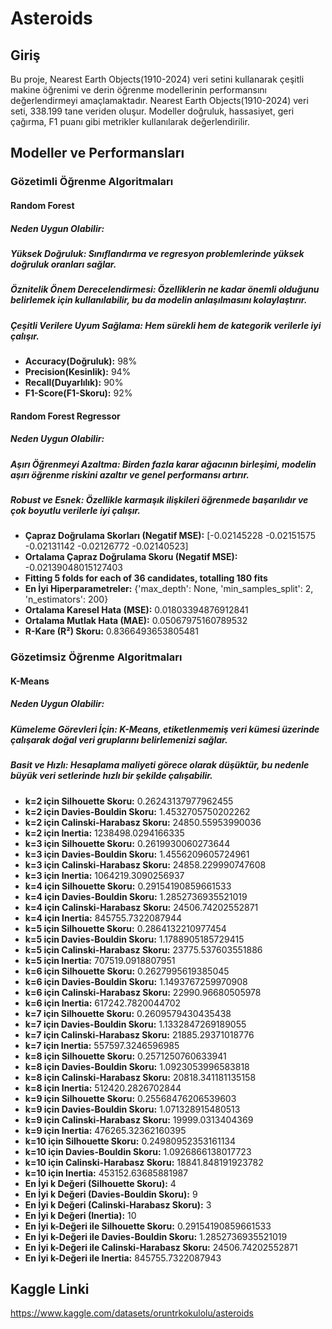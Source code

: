 # Asteroids

## Giriş
Bu proje, Nearest Earth Objects(1910-2024) veri setini kullanarak çeşitli makine öğrenimi ve derin öğrenme modellerinin performansını değerlendirmeyi amaçlamaktadır. Nearest Earth Objects(1910-2024) veri seti, 338.199 tane veriden oluşur. Modeller doğruluk, hassasiyet, geri çağırma, F1 puanı gibi metrikler kullanılarak değerlendirilir.

## Modeller ve Performansları
### Gözetimli Öğrenme Algoritmaları
#### Random Forest
##### Neden Uygun Olabilir:
##### Yüksek Doğruluk: Sınıflandırma ve regresyon problemlerinde yüksek doğruluk oranları sağlar.
##### Öznitelik Önem Derecelendirmesi: Özelliklerin ne kadar önemli olduğunu belirlemek için kullanılabilir, bu da modelin anlaşılmasını kolaylaştırır.
##### Çeşitli Verilere Uyum Sağlama: Hem sürekli hem de kategorik verilerle iyi çalışır.
- **Accuracy(Doğruluk):** 98%
- **Precision(Kesinlik):** 94%
- **Recall(Duyarlılık):** 90%
- **F1-Score(F1-Skoru):** 92%

#### Random Forest Regressor
##### Neden Uygun Olabilir:
##### Aşırı Öğrenmeyi Azaltma: Birden fazla karar ağacının birleşimi, modelin aşırı öğrenme riskini azaltır ve genel performansı artırır.
##### Robust ve Esnek: Özellikle karmaşık ilişkileri öğrenmede başarılıdır ve çok boyutlu verilerle iyi çalışır.
- **Çapraz Doğrulama Skorları (Negatif MSE):** [-0.02145228 -0.02151575 -0.02131142 -0.02126772 -0.02140523]
- **Ortalama Çapraz Doğrulama Skoru (Negatif MSE):** -0.02139048015127403 
- **Fitting 5 folds for each of 36 candidates, totalling 180 fits**
- **En İyi Hiperparametreler:** {'max_depth': None, 'min_samples_split': 2, 'n_estimators': 200}
- **Ortalama Karesel Hata (MSE):** 0.01803394876912841
- **Ortalama Mutlak Hata (MAE):** 0.05067975160789532
- **R-Kare (R²) Skoru:** 0.8366493653805481

### Gözetimsiz Öğrenme Algoritmaları
#### K-Means
##### Neden Uygun Olabilir: 
##### Kümeleme Görevleri İçin: K-Means, etiketlenmemiş veri kümesi üzerinde çalışarak doğal veri gruplarını belirlemenizi sağlar.
##### Basit ve Hızlı: Hesaplama maliyeti görece olarak düşüktür, bu nedenle büyük veri setlerinde hızlı bir şekilde çalışabilir.
 - **k=2 için Silhouette Skoru:** 0.26243137977962455
 - **k=2 için Davies-Bouldin Skoru:** 1.4532705750202262
 - **k=2 için Calinski-Harabasz Skoru:** 24850.55953990036
 - **k=2 için Inertia:** 1238498.0294166335
 - **k=3 için Silhouette Skoru:** 0.2619930060273644
 - **k=3 için Davies-Bouldin Skoru:** 1.4556209605724961
 - **k=3 için Calinski-Harabasz Skoru:** 24858.229990747608
 - **k=3 için Inertia:** 1064219.3090256937
 - **k=4 için Silhouette Skoru:** 0.29154190859661533
 - **k=4 için Davies-Bouldin Skoru:** 1.2852736935521019
 - **k=4 için Calinski-Harabasz Skoru:** 24506.74202552871
 - **k=4 için Inertia:** 845755.7322087944
 - **k=5 için Silhouette Skoru:** 0.2864132210977454
 - **k=5 için Davies-Bouldin Skoru:** 1.1788905185729415
 - **k=5 için Calinski-Harabasz Skoru:** 23775.537603551886
 - **k=5 için Inertia:** 707519.0918807951
 - **k=6 için Silhouette Skoru:** 0.2627995619385045
 - **k=6 için Davies-Bouldin Skoru:** 1.1493767259970908
 - **k=6 için Calinski-Harabasz Skoru:** 22990.96680505978
 - **k=6 için Inertia:** 617242.7820044702
 - **k=7 için Silhouette Skoru:** 0.2609579430435438
 - **k=7 için Davies-Bouldin Skoru:** 1.1332847269189055
 - **k=7 için Calinski-Harabasz Skoru:** 21885.29371018776
 - **k=7 için Inertia:** 557597.3246596985
 - **k=8 için Silhouette Skoru:** 0.2571250760633941
 - **k=8 için Davies-Bouldin Skoru:** 1.0923053996583818
 - **k=8 için Calinski-Harabasz Skoru:** 20818.341181135158
 - **k=8 için Inertia:** 512420.2826702844
 - **k=9 için Silhouette Skoru:** 0.25568476206539603
 - **k=9 için Davies-Bouldin Skoru:** 1.071328915480513
 - **k=9 için Calinski-Harabasz Skoru:** 19999.0313404369
 - **k=9 için Inertia:** 476265.32362160395
 - **k=10 için Silhouette Skoru:** 0.24980952353161134
 - **k=10 için Davies-Bouldin Skoru:** 1.0926866138017723
 - **k=10 için Calinski-Harabasz Skoru:** 18841.848191923782
 - **k=10 için Inertia:** 453152.63685881987
 - **En İyi k Değeri (Silhouette Skoru):** 4
 - **En İyi k Değeri (Davies-Bouldin Skoru):** 9
 - **En İyi k Değeri (Calinski-Harabasz Skoru):** 3
 - **En İyi k Değeri (Inertia):** 10
 - **En İyi k-Değeri ile Silhouette Skoru:** 0.29154190859661533
 - **En İyi k-Değeri ile Davies-Bouldin Skoru:** 1.2852736935521019
 - **En İyi k-Değeri ile Calinski-Harabasz Skoru:** 24506.74202552871
 - **En İyi k-Değeri ile Inertia:** 845755.7322087943

## Kaggle Linki
https://www.kaggle.com/datasets/oruntrkokulolu/asteroids

